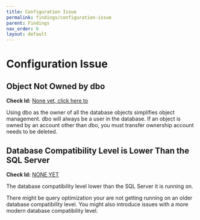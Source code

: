 ```yaml
---
title: Configuration Issue
permalink: findings/configuration-issue
parent: Findings
nav_order: 6
layout: default
---
```


# Configuration Issue

## Object Not Owned by dbo
**Check Id:** [None yet, click here to ](https://github.com/EmergentSoftware/SQL-Server-Assess/issues/29)

Using dbo as the owner of all the database objects simplifies object management. dbo will always be a user in the database. If an object is owned by an account other than dbo, you must transfer ownership account needs to be deleted.

## Database Compatibility Level is Lower Than the SQL Server
**Check Id:** [NONE YET](GH-38)

The database compatibility level lower than the SQL Server it is running on.

There might be query optimization your are not getting running on an older database compatibility level. You might also introduce issues with a more modern database compatibility level.